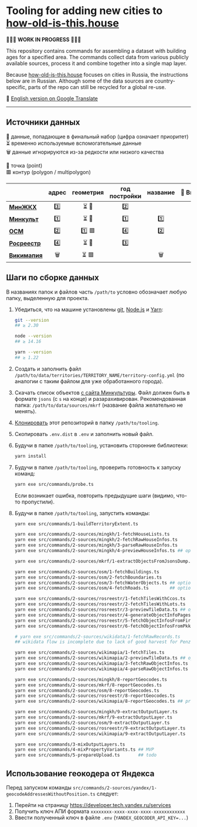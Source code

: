# Tooling for adding new cities to [how-old-is-this.house](https://how-old-is-this.house/en)

🚧🚧🚧 **WORK IN PROGRESS** 🚧🚧🚧

This repository contains commands for assembling a dataset with building ages for a specified area.
The commands collect data from various publicly available sources, process it and combine together into a single map layer.

Because [how-old-is-this.house](https://how-old-is-this.house/en) focuses on cities in Russia, the instructions below are in Russian.
Although some of the data sources are country-specific, parts of the repo can still be recycled for a global re-use.

👀 [English version on Google Translate](https://translate.google.com/translate?sl=ru&tl=en&u=https://github.com/kachkaev/tooling-for-how-old-is-this-house/blob/main/README.md)

---

## Источники данных

🔢 данные, попадающие в финальный набор (цифра означает приоритет)  
⏳ временно используемые вспомогательные данные  
🗑 данные игнорируются из-за редкости или низкого качества

📍 точка (point)  
🟥 контур (polygon / multipolygon)

<!-- prettier-ignore-start -->

| | адрес | геометрия | год постройки | название | 🔗 Википедия | фотография |
| :- | :-: | :-: | :-: | :-: | :-: | :-: |
| **[МинЖКХ](https://mingkh.ru)**           | 3️⃣ | ⏳ 📍 | 2️⃣ |
| **[Минкульт](https://opendata.mkrf.ru)**  | 1️⃣ | ⏳ 📍 | 1️⃣ | 1️⃣ |   | 1️⃣ |
| **[ОСМ](https://www.openstreetmap.org)**  | 2️⃣ | 1️⃣ 🟥 | 4️⃣ | 2️⃣ | 1️⃣ |
| **[Росреестр](https://rosreestr.gov.ru)** | 4️⃣ | ⏳ 📍 | 3️⃣ |
| **[Викимапия](https://wikimapia.org)**    | 🗑 | ⏳ 🟥 |   | 🗑 | 🗑 | 2️⃣ |

<!-- prettier-ignore-end -->

## Шаги по сборке данных

В названиях папок и файлов часть `/path/to` условно обозначает любую папку, выделенную для проекта.

1.  Убедиться, что на машине установлены [git](https://git-scm.com/), [Node.js](https://nodejs.org) и [Yarn](https://yarnpkg.com):

    ```sh
    git --version
    ## ≥ 2.30
    
    node --version
    ## ≥ 14.16
    
    yarn --version
    ## ≥ 1.22
    ```

1.  Создать и заполнить файл `/path/to/data/territories/TERRITORY_NAME/territory-config.yml` (по аналогии с таким файлом для уже обработанного города).

1.  Скачать список объектов [с сайта Минкультуры](https://opendata.mkrf.ru/opendata/7705851331-egrkn).
    Файл должен быть в формате `jsons` (с `s` на конце) и разарахивирован.
    Рекомендованная папка: `/path/to/data/sources/mkrf` (название файла желательно не менять).

1.  [Клонировать](https://docs.github.com/en/github/creating-cloning-and-archiving-repositories/cloning-a-repository) этот репозиторий в папку `/path/to/tooling`.

1.  Скопировать `.env.dist` в `.env` и заполнить новый файл.

1.  Будучи в папке `/path/to/tooling`, установить сторонние библиотеки:

    ```sh
    yarn install
    ```

1.  Будучи в папке `/path/to/tooling`, проверить готовность к запуску команд:

    ```sh
    yarn exe src/commands/probe.ts
    ```

    Если возникает ошибка, повторить предыдущие шаги (видимо, что-то пропустили).

1.  Будучи в папке `/path/to/tooling`, запустить команды:

    ```sh
    yarn exe src/commands/1-buildTerritoryExtent.ts
    ```

    ```sh
    yarn exe src/commands/2-sources/mingkh/1-fetchHouseLists.ts
    yarn exe src/commands/2-sources/mingkh/2-fetchRawHouseInfos.ts
    yarn exe src/commands/2-sources/mingkh/3-parseRawHouseInfos.ts
    yarn exe src/commands/2-sources/mingkh/4-previewHouseInfos.ts ## optional
    
    yarn exe src/commands/2-sources/mkrf/1-extractObjectsFromJsonsDump.ts
    
    yarn exe src/commands/2-sources/osm/1-fetchBuildings.ts
    yarn exe src/commands/2-sources/osm/2-fetchBoundaries.ts
    yarn exe src/commands/2-sources/osm/3-fetchWaterObjects.ts ## optional
    yarn exe src/commands/2-sources/osm/4-fetchRoads.ts        ## optional
    
    yarn exe src/commands/2-sources/rosreestr/1-fetchTilesWithCcos.ts
    yarn exe src/commands/2-sources/rosreestr/2-fetchTilesWithLots.ts
    yarn exe src/commands/2-sources/rosreestr/3-previewTileData.ts ## optional
    yarn exe src/commands/2-sources/rosreestr/4-generateObjectInfoPages.ts
    yarn exe src/commands/2-sources/rosreestr/5-fetchObjectInfosFromFirApi.ts ## supports concurrent launches
    yarn exe src/commands/2-sources/rosreestr/6-fetchObjectInfosFromPkkApi.ts
    
    # yarn exe src/commands/2-sources/wikidata/1-fetchRawRecords.ts
    ## wikidata flow is incomplete due to lack of good harvest for Penza
    
    yarn exe src/commands/2-sources/wikimapia/1-fetchTiles.ts
    yarn exe src/commands/2-sources/wikimapia/2-previewTileData.ts ## optional
    yarn exe src/commands/2-sources/wikimapia/3-fetchRawObjectInfos.ts
    yarn exe src/commands/2-sources/wikimapia/4-parseRawObjectInfos.ts
    ```

    ```sh
    yarn exe src/commands/2-sources/mingkh/8-reportGeocodes.ts
    yarn exe src/commands/2-sources/mkrf/8-reportGeocodes.ts
    yarn exe src/commands/2-sources/osm/8-reportGeocodes.ts
    yarn exe src/commands/2-sources/rosreestr/8-reportGeocodes.ts
    yarn exe src/commands/2-sources/wikimapia/8-reportGeocodes.ts ## practically noop
    ```

    <!--
    ```sh
    yarn exe src/commands/2-sources/yandex/1-geocodeAddressesWithoutPosition.ts
    yarn exe src/commands/2-sources/yandex/8-reportGeocodes.ts
    ```
    -->

    ```sh
    yarn exe src/commands/2-sources/mingkh/9-extractOutputLayer.ts
    yarn exe src/commands/2-sources/mkrf/9-extractOutputLayer.ts
    yarn exe src/commands/2-sources/osm/9-extractOutputLayer.ts
    yarn exe src/commands/2-sources/rosreestr/9-extractOutputLayer.ts
    yarn exe src/commands/2-sources/wikimapia/9-extractOutputLayer.ts
    ```

    ```sh
    yarn exe src/commands/3-mixOutputLayers.ts
    yarn exe src/commands/4-mixPropertyVariants.ts ## MVP
    yarn exe src/commands/5-prepareUpload.ts       ## todo
    ```

    <!--
    ```sh
    yarn dev
    yarn exe src/commands/9-makePoster.ts
    ```
    -->

## Использование геокодера от Яндекса

Перед запуском команды `src/commands/2-sources/yandex/1-geocodeAddressesWithoutPosition.ts` следует:

1.  Перейти на страницу <https://developer.tech.yandex.ru/services>
1.  Получить ключ АПИ формата `xxxxxxxx-xxxx-xxxx-xxxx-xxxxxxxxxxxx`
1.  Ввести полученный ключ в файле `.env` (`YANDEX_GEOCODER_API_KEY=...`)
